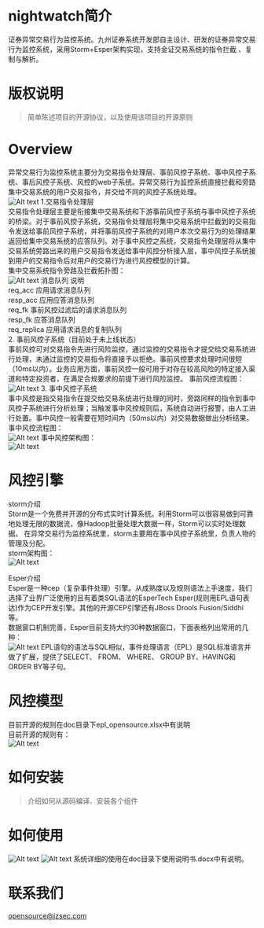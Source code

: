 # nightwatch简介
证券异常交易行为监控系统。九州证券系统开发部自主设计、研发的证券异常交易行为监控系统，采用Storm+Esper架构实现，支持金证交易系统的指令拦截 、复制与解析。

# 版权说明
> 简单陈述项目的开源协议，以及使用该项目的开源原则

# Overview
异常交易行为监控系统主要分为交易指令处理层、事前风控子系统、事中风控子系统、事后风控子系统、风控的web子系统。异常交易行为监控系统直接拦截和旁路集中交易系统的用户交易指令，并交给不同的风控子系统处理。<br />
![Alt text](https://github.com/JiuzhouSec/nightwatch/raw/master/Screenshots/jg.png)
1.交易指令处理层<br />
交易指令处理层主要是衔接集中交易系统和下游事前风控子系统与事中风控子系统的桥梁。对于事前风控子系统，交易指令处理层将集中交易系统中拦截到的交易指令发送给事前风控子系统，并将事前风控子系统的对用户本次交易行为的处理结果返回给集中交易系统的应答队列。对于事中风控之系统，交易指令处理层将从集中交易系统旁路出来的用户交易指令发送给事中风控分析接入层，事中风控子系统接到用户的交易指令后对用户的交易行为进行风控模型的计算。<br />
集中交易系统指令旁路及拦截拓扑图：<br />
![Alt text](https://github.com/JiuzhouSec/nightwatch/raw/master/Screenshots/jytp.png)
消息队列	说明<br />
req_acc	应用请求消息队列<br />
resp_acc	应用应答消息队列<br />
req_fk	事前风控过滤后的请求消息队列<br />
resp_fk	应答消息队列<br />
req_replica	应用请求消息的复制队列<br />
2. 事前风控子系统（目前处于未上线状态）<br />
事前风控可对交易指令先进行风险监控，通过监控的交易指令才提交给交易系统进行处理，未通过监控的交易指令将直接予以拒绝。事前风控要求处理时间很短（10ms以内）。业务应用方面，事前风控一般可用于对存在较高风险的特定接入渠道和特定投资者，在满足合规要求的前提下进行风险监控。
事前风控流程图：<br />
![Alt text](https://github.com/JiuzhouSec/nightwatch/raw/master/Screenshots/1.png)
3. 事中风控子系统<br />
事中风控是指交易指令在提交给交易系统进行处理的同时，旁路同样的指令到事中风控子系统进行分析处理；当触发事中风控规则后，系统自动进行报警，由人工进行处置。事中风控一般需要在短时间内（50ms以内）对交易数据做出分析结果。<br />
事中风控流程图：<br />
![Alt text](https://github.com/JiuzhouSec/nightwatch/raw/master/Screenshots/2.png)
事中风控架构图：<br />
![Alt text](https://github.com/JiuzhouSec/nightwatch/raw/master/Screenshots/3.png)

# 风控引擎
storm介绍<br />
Storm是一个免费并开源的分布式实时计算系统。利用Storm可以很容易做到可靠地处理无限的数据流，像Hadoop批量处理大数据一样，Storm可以实时处理数据。
在异常交易行为监控系统里，storm主要用在事中风控子系统里，负责人物的管理及分配。<br />
storm架构图：<br />
![Alt text](https://github.com/JiuzhouSec/nightwatch/raw/master/Screenshots/storm.jpg)

Esper介绍<br />
Esper是一种cep（复杂事件处理）引擎。从成熟度以及规则语法上手速度，我们选择了业界广泛使用的且有着类SQL语法的EsperTech Esper(规则用EPL语句表达)作为CEP开发引擎。其他的开源CEP引擎还有JBoss Drools Fusion/Siddhi等。<br />
数据窗口机制完善，Esper目前支持大约30种数据窗口，下面表格列出常用的几种：<br />
![Alt text](https://github.com/JiuzhouSec/nightwatch/raw/master/Screenshots/4.png)
EPL语句的语法与SQL相似，事件处理语言（EPL）是SQL标准语言并做了扩展，提供了SELECT、 FROM、 WHERE、 GROUP BY、HAVING和 ORDER BY等子句。<br />



# 风控模型
目前开源的规则在doc目录下epl_opensource.xlsx中有说明<br />
目前开源的规则有：<br />
![Alt text](https://github.com/JiuzhouSec/nightwatch/raw/master/Screenshots/webwxgetmsgimg.jpg)
# 如何安装
> 介绍如何从源码编译、安装各个组件

# 如何使用
![Alt text](https://github.com/JiuzhouSec/nightwatch/raw/master/Screenshots/7.png)
![Alt text](https://github.com/JiuzhouSec/nightwatch/raw/master/Screenshots/8.png)
系统详细的使用在doc目录下使用说明书.docx中有说明。
# 联系我们
opensource@jzsec.com
